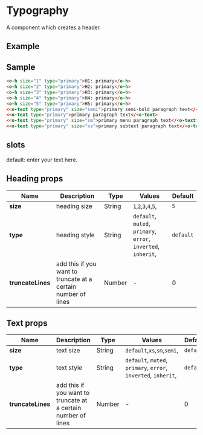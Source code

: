 # Typography

A component which creates a header.

## Example

<Demo componentName="examples-typography-doc" />

## Sample
```html
<o-h size="1" type="primary">H1: primary</o-h>
<o-h size="2" type="primary">H2: primary</o-h>
<o-h size="3" type="primary">H3: primary</o-h>
<o-h size="4" type="primary">H4: primary</o-h>
<o-h size="5" type="primary">H5: primary</o-h>
<<o-text type="primary" size="semi">primary semi-bold paragraph text</<o-text>
<<o-text type="primary">primary paragraph text</<o-text>
<<o-text type="primary" size="sm">primary menu paragraph text</<o-text>
<<o-text type="primary" size="xs">primary subtext paragraph text</<o-text>
```

## slots

default: enter your text here.

## Heading props
|Name|Description|Type|Values|Default|
|---|---|---|---|---|
|**size**|heading size|String|`1`,`2`,`3`,`4`,`5`,|`5`|
|**type**|heading style|String|`default`, `muted`, `primary`, `error`, `inverted`, `inherit`,|`default`|
|**truncateLines**|add this if you want to truncate at a certain number of lines|Number|-|0|

## Text props
|Name|Description|Type|Values|Default|
|---|---|---|---|---|
|**size**|text size|String|`default`,`xs`,`sm`,`semi`,|`default`|
|**type**|text style|String|`default`, `muted`, `primary`, `error`, `inverted`, `inherit`,|`default`|
|**truncateLines**|add this if you want to truncate at a certain number of lines|Number|-|0|

